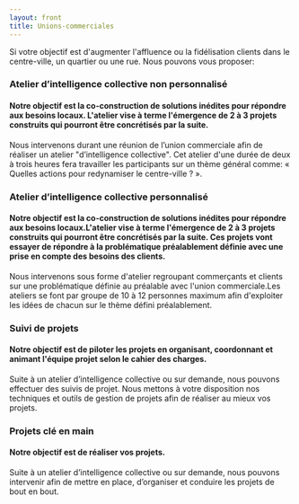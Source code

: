 ```yaml
---
layout: front
title: Unions-commerciales
---
```

Si votre objectif est d'augmenter l'affluence ou la fidélisation clients dans le centre-ville, un quartier ou une rue. Nous pouvons vous proposer:
<div >
  <div class="card border-primary m-3">
    <h3 class="card-header text-white bg-primary">Atelier d’intelligence collective non personnalisé</h3>
    <div class="card-block">
      <h4 class="card-title-info m-2"> Notre objectif est la co-construction de solutions inédites pour répondre aux besoins locaux. L'atelier vise à terme l'émergence de 2 à 3 projets construits qui pourront être concrétisés par la suite.</h4>
      <p class="card-text p-3">Nous intervenons durant une réunion de l’union commerciale afin de réaliser un atelier "d’intelligence collective". Cet atelier d'une durée de deux à trois heures fera travailler les participants sur un thème général comme:
      « Quelles actions pour redynamiser le centre-ville ? ».</p>
    </div>
  </div>


  <div class="card border-primary m-3">
    <h3 class="card-header text-white bg-primary">Atelier d’intelligence collective personnalisé</h3>
    <div class="card-block">
      <h4 class="card-title-info m-2"> Notre objectif est la co-construction de solutions inédites pour répondre aux besoins locaux.L'atelier vise à terme l'émergence de 2 à 3 projets construits qui pourront être concrétisés par la suite. Ces projets vont essayer de répondre à la problématique préalablement définie avec une prise en compte des besoins des clients.</h4>
      <p class="card-text p-3">Nous intervenons sous forme d'atelier regroupant commerçants et clients sur une problématique définie au préalable avec l'union commerciale.Les ateliers se font par groupe de 10 à 12 personnes maximum afin d'exploiter les idées de chacun sur le thème défini préalablement.</p>
    </div>
  </div>

  <div class="card border-primary m-3">
    <h3 class="card-header text-white bg-primary">Suivi de projets</h3>
    <div class="card-block">
      <h4 class="card-title-info m-2"> Notre objectif est de piloter les projets en organisant, coordonnant et animant l'équipe projet selon le cahier des charges.</h4>
      <p class="card-text p-3">Suite à un atelier d’intelligence collective ou sur demande, nous pouvons effectuer des suivis de projet. Nous mettons à votre disposition nos techniques et outils de gestion de projets afin de réaliser au mieux vos projets.</p>
    </div>
  </div>

  <div class="card border-primary m-3">
    <h3 class="card-header text-white bg-primary">Projets clé en main</h3>
    <div class="card-block">
      <h4 class="card-title-info m-2"> Notre objectif est de réaliser vos projets.</h4>
      <p class="card-text p-3">Suite à un atelier d’intelligence collective ou sur demande, nous pouvons intervenir afin de mettre en place, d’organiser et conduire les projets de bout en bout.</p>
    </div>
  </div>
</div>
